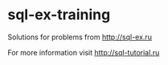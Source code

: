 # sql-ex-training
Solutions for problems from http://sql-ex.ru

For more information visit http://sql-tutorial.ru
